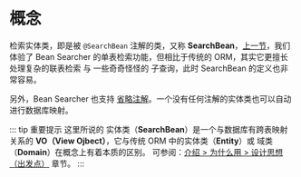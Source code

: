 # 概念

检索实体类，即是被 `@SearchBean` 注解的类，又称 **SearchBean**，[上一节](/guide/latest/start.html#编写实体类)，我们体验了 Bean Searcher 的单表检索功能，但相比于传统的 ORM，其实它更擅长处理复杂的联表检索 与 一些奇奇怪怪的 子查询，此时 SearchBean 的定义也非常容易。

另外，Bean Searcher 也支持 [省略注解](/guide/latest/bean.html#注解缺省)。一个没有任何注解的实体类也可以自动进行数据库映射。

::: tip 重要提示
这里所说的 实体类（**SearchBean**）是一个与数据库有跨表映射关系的 **VO（View Ojbect）**，它与传统 ORM 中的实体类（**Entity**）或 域类（**Domain**）在概念上有着本质的区别。 
可参阅：[介绍 > 为什么用 > 设计思想（出发点）](/guide/latest/introduction.html#设计思想（出发点）) 章节。
:::
